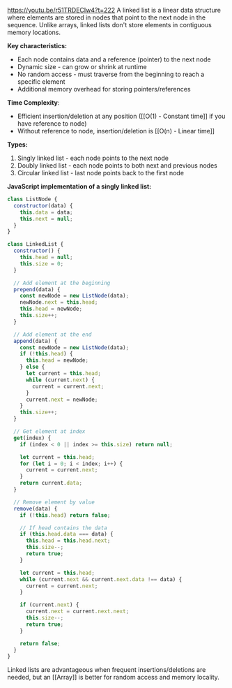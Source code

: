 https://youtu.be/r51TRDECIw4?t=222
A linked list is a linear data structure where elements are stored in nodes that point to the next node in the sequence. Unlike arrays, linked lists don't store
elements in contiguous memory locations.

**Key characteristics:**

- Each node contains data and a reference (pointer) to the next node
- Dynamic size - can grow or shrink at runtime
- No random access - must traverse from the beginning to reach a specific element
- Additional memory overhead for storing pointers/references

**Time Complexity**:

- Efficient insertion/deletion at any position ([[O(1) - Constant time]] if you have reference to node)
- Without reference to node, insertion/deletion is [[O(n) - Linear time]]


**Types:**

1. Singly linked list - each node points to the next node
2. Doubly linked list - each node points to both next and previous nodes
3. Circular linked list - last node points back to the first node

**JavaScript implementation of a singly linked list:**

```javascript
class ListNode {
  constructor(data) {
    this.data = data;
    this.next = null;
  }
}

class LinkedList {
  constructor() {
    this.head = null;
    this.size = 0;
  }

  // Add element at the beginning
  prepend(data) {
    const newNode = new ListNode(data);
    newNode.next = this.head;
    this.head = newNode;
    this.size++;
  }

  // Add element at the end
  append(data) {
    const newNode = new ListNode(data);
    if (!this.head) {
      this.head = newNode;
    } else {
      let current = this.head;
      while (current.next) {
        current = current.next;
      }
      current.next = newNode;
    }
    this.size++;
  }

  // Get element at index
  get(index) {
    if (index < 0 || index >= this.size) return null;

    let current = this.head;
    for (let i = 0; i < index; i++) {
      current = current.next;
    }
    return current.data;
  }

  // Remove element by value
  remove(data) {
    if (!this.head) return false;

    // If head contains the data
    if (this.head.data === data) {
      this.head = this.head.next;
      this.size--;
      return true;
    }

    let current = this.head;
    while (current.next && current.next.data !== data) {
      current = current.next;
    }

    if (current.next) {
      current.next = current.next.next;
      this.size--;
      return true;
    }

    return false;
  }
}
```

Linked lists are advantageous when frequent insertions/deletions are needed, but an [[Array]] is better for random access and memory locality.